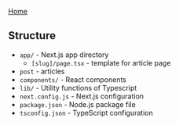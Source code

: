[Home](https://elle-et-noire.github.io/my-mdx-blog/)

## Structure

- `app/` - Next.js app directory
  - `[slug]/page.tsx` - template for article page
- `post` - articles
- `components/` - React components
- `lib/` - Utility functions of Typescript
- `next.config.js` - Next.js configuration
- `package.json` - Node.js package file
- `tsconfig.json` - TypeScript configuration